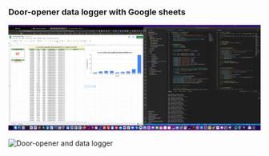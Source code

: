 ### Door-opener data logger with  Google sheets

![Door-opener and data logger](https://raw.githubusercontent.com/X-c0d3/door-opener-logger/main/Screenshot/ScreenShot01.png)


![Door-opener and data logger](https://raw.githubusercontent.com/X-c0d3/door-opener-logger/main/Screenshot/ScreenShot02.jpg)
